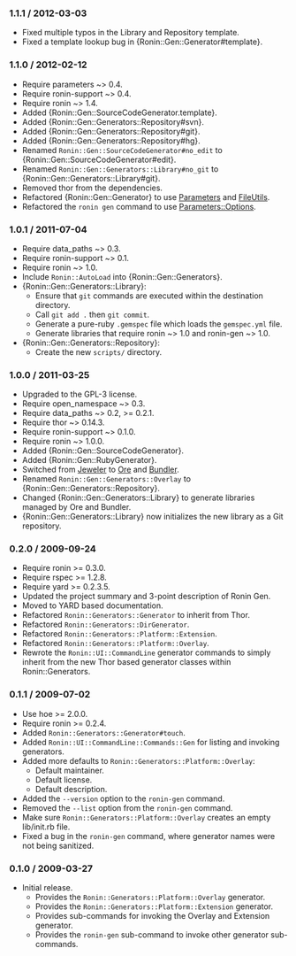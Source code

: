 ### 1.1.1 / 2012-03-03

* Fixed multiple typos in the Library and Repository template.
* Fixed a template lookup bug in {Ronin::Gen::Generator#template}.

### 1.1.0 / 2012-02-12

* Require parameters ~> 0.4.
* Require ronin-support ~> 0.4.
* Require ronin ~> 1.4.
* Added {Ronin::Gen::SourceCodeGenerator.template}.
* Added {Ronin::Gen::Generators::Repository#svn}.
* Added {Ronin::Gen::Generators::Repository#git}.
* Added {Ronin::Gen::Generators::Repository#hg}.
* Renamed `Ronin::Gen::SourceCodeGenerator#no_edit` to
  {Ronin::Gen::SourceCodeGenerator#edit}.
* Renamed `Ronin::Gen::Generators::Library#no_git` to
  {Ronin::Gen::Generators::Library#git}.
* Removed thor from the dependencies.
* Refactored {Ronin::Gen::Generator} to use
  [Parameters](http://github.com/postmodern/parameters) and
  [FileUtils](http://rubydoc.info/stdlib/fileutils/1.9.2/file/README.rdoc).
* Refactored the `ronin gen` command to use
  [Parameters::Options](http://rubydoc.info/gems/parameters/0.4.0/Parameters/Options).

### 1.0.1 / 2011-07-04

* Require data_paths ~> 0.3.
* Require ronin-support ~> 0.1.
* Require ronin ~> 1.0.
* Include `Ronin::AutoLoad` into {Ronin::Gen::Generators}.
* {Ronin::Gen::Generators::Library}:
  * Ensure that `git` commands are executed within the destination
    directory.
  * Call `git add .` then `git commit`.
  * Generate a pure-ruby `.gemspec` file which loads the `gemspec.yml` file.
  * Generate libraries that require ronin ~> 1.0 and ronin-gen ~> 1.0.
* {Ronin::Gen::Generators::Repository}:
  * Create the new `scripts/` directory.

### 1.0.0 / 2011-03-25

* Upgraded to the GPL-3 license.
* Require open_namespace ~> 0.3.
* Require data_paths ~> 0.2, >= 0.2.1.
* Require thor ~> 0.14.3.
* Require ronin-support ~> 0.1.0.
* Require ronin ~> 1.0.0.
* Added {Ronin::Gen::SourceCodeGenerator}.
* Added {Ronin::Gen::RubyGenerator}.
* Switched from [Jeweler](https://github.com/technicalpickles/jeweler)
  to [Ore](http://github.com/ruby-ore/ore) and [Bundler](http://gembundler.com).
* Renamed `Ronin::Gen::Generators::Overlay` to
  {Ronin::Gen::Generators::Repository}.
* Changed {Ronin::Gen::Generators::Library} to generate libraries managed
  by Ore and Bundler.
* {Ronin::Gen::Generators::Library} now initializes the new library as a
  Git repository.

### 0.2.0 / 2009-09-24

* Require ronin >= 0.3.0.
* Require rspec >= 1.2.8.
* Require yard >= 0.2.3.5.
* Updated the project summary and 3-point description of Ronin Gen.
* Moved to YARD based documentation.
* Refactored `Ronin::Generators::Generator` to inherit from Thor.
* Refactored `Ronin::Generators::DirGenerator`.
* Refactored `Ronin::Generators::Platform::Extension`.
* Refactored `Ronin::Generators::Platform::Overlay`.
* Rewrote the `Ronin::UI::CommandLine` generator commands to simply inherit
  from the new Thor based generator classes within Ronin::Generators.

### 0.1.1 / 2009-07-02

* Use hoe >= 2.0.0.
* Require ronin >= 0.2.4.
* Added `Ronin::Generators::Generator#touch`.
* Added `Ronin::UI::CommandLine::Commands::Gen` for listing and
  invoking generators.
* Added more defaults to `Ronin::Generators::Platform::Overlay`:
  * Default maintainer.
  * Default license.
  * Default description.
* Added the `--version` option to the `ronin-gen` command.
* Removed the `--list` option from the `ronin-gen` command.
* Make sure `Ronin::Generators::Platform::Overlay` creates an
  empty lib/init.rb file.
* Fixed a bug in the `ronin-gen` command, where generator names
  were not being sanitized.

### 0.1.0 / 2009-03-27

* Initial release.
  * Provides the `Ronin::Generators::Platform::Overlay` generator.
  * Provides the `Ronin::Generators::Platform::Extension` generator.
  * Provides sub-commands for invoking the Overlay and Extension generator.
  * Provides the `ronin-gen` sub-command to invoke other generator
    sub-commands.

